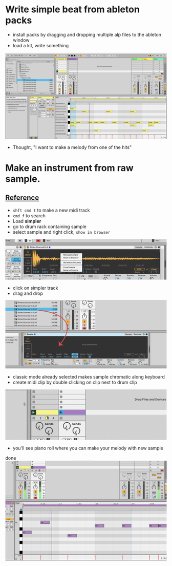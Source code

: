 # Write simple beat from ableton packs
- install packs by dragging and dropping multiple alp files to the ableton window
- load a kit, write something

![](img/2021-12-05-16-51-08.png)

- Thought, "I want to make a melody from one of the hits"

# Make an instrument from raw sample.
## [Reference](https://www.youtube.com/watch?v=AVvGo4m2joM&t=77s)
- `shft cmd t` to make a new midi track
- `cmd f` to search
- Load **simpler**
- go to drum rack containing sample
- select sample and right click, `show in browser`

![](img/2021-12-05-16-53-42.png)
- click on simpler track
- drag and drop

![](img/2021-12-05-16-58-40.png)

- classic mode already selected makes sample chromatic along keyboard
- create midi clip by double clicking on clip next to drum clip

![](img/2021-12-05-17-01-41.png)
- you'll see piano roll where you can make your melody with new sample

done
![](img/2021-12-05-17-03-04.png)